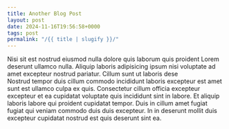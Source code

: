 ```yaml
---
title: Another Blog Post
layout: post
date: 2024-11-16T19:56:58+0000
tags: post
permalink: "/{{ title | slugify }}/"
---
```

<div class="body-content">
Nisi sit est nostrud eiusmod nulla dolore quis laborum quis proident Lorem deserunt ullamco nulla. Aliquip laboris adipisicing ipsum nisi voluptate ad amet excepteur nostrud pariatur. Cillum sunt ut laboris dese

<div class="body-content">
Nostrud tempor duis cillum commodo incididunt laboris excepteur est amet sunt est ullamco culpa ex quis. Consectetur cillum officia excepteur excepteur et ea cupidatat voluptate quis incididunt sint in labore. Et aliquip laboris labore qui proident cupidatat tempor. Duis in cillum amet fugiat fugiat qui veniam commodo duis duis excepteur. In in deserunt mollit duis excepteur cupidatat nostrud est quis deserunt sint ea.
</div>